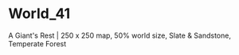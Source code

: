 # World_41
A Giant's Rest | 250 x 250 map, 50% world size, Slate &amp; Sandstone, Temperate Forest 
